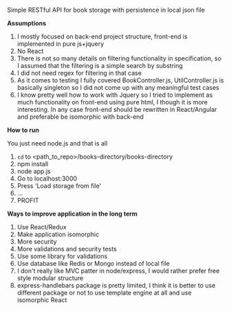 Simple RESTful API for book storage with persistence in local json file

**Assumptions**

1) I mostly focused on back-end project structure, front-end is implemented in pure js+jquery
2) No React
3) There is not so many details on filtering functionality in specification, so I assumed that
the filtering is a simple search by substring
4) I did not need regex for filtering in that case
5) As it comes to testing I fully covered BookController.js, UtilController.js is basically
singleton so I did not come up with any meaningful test cases
6) I know pretty well how to work with Jquery so I tried to implement as much functionality
on front-end using pure html, I though it is more interesting. In any case front-end should
be rewritten in React/Angular and preferable be isomorphic with back-end

**How to run**

You just need node.js and that is all

1) `cd` to <path_to_repo>/books-directory/books-directory
2) npm install
3) node app.js
4) Go to localhost:3000
5) Press 'Load storage from file'
6) ...
7) PROFIT

**Ways to improve application in the long term**

1) Use React/Redux
2) Make application isomorphic
3) More security
4) More validations and security tests
5) Use some library for validations
6) Use database like Redis or Mongo instead of local file
7) I don't really like MVC patter in node/express, I would rather prefer free 
style modular structure
8) express-handlebars package is pretty limited, I think it is better to use different
package or not to use template engine at all and use isomorphic React